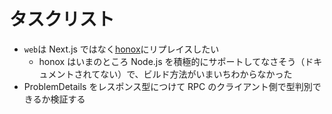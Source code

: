 # タスクリスト

- `web`は Next.js ではなく[honox](https://github.com/honojs/honox)にリプレイスしたい
  - honox はいまのところ Node.js を積極的にサポートしてなさそう（ドキュメントされてない）で、ビルド方法がいまいちわからなかった
- ProblemDetails をレスポンス型につけて RPC のクライアント側で型判別できるか検証する
